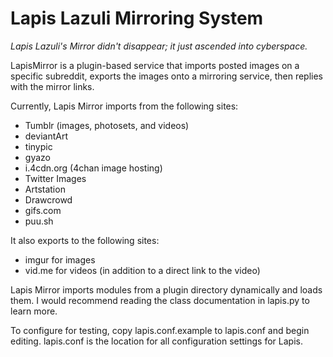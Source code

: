 # Lapis Lazuli Mirroring System
_Lapis Lazuli's Mirror didn't disappear; it just ascended into cyberspace._

LapisMirror is a plugin-based service that imports posted images on a specific subreddit,
exports the images onto a mirroring service, then replies with the mirror links.

Currently, Lapis Mirror imports from the following sites:
* Tumblr (images, photosets, and videos)
* deviantArt
* tinypic
* gyazo
* i.4cdn.org (4chan image hosting)
* Twitter Images
* Artstation
* Drawcrowd
* gifs.com
* puu.sh

It also exports to the following sites:
* imgur for images
* vid.me for videos (in addition to a direct link to the video)

Lapis Mirror imports modules from a plugin directory dynamically and loads them.
I would recommend reading the class documentation in lapis.py to learn more.

To configure for testing, copy lapis.conf.example to lapis.conf and begin editing.
lapis.conf is the location for all configuration settings for Lapis.
